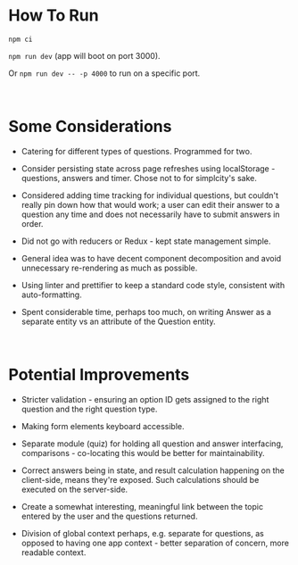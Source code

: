 # How To Run

`npm ci`

`npm run dev` (app will boot on port 3000).

Or `npm run dev -- -p 4000` to run on a specific port.

<br>

# Some Considerations

- Catering for different types of questions. Programmed for two.

- Consider persisting state across page refreshes using localStorage - questions, answers and timer. Chose not to for simplcity's sake.

- Considered adding time tracking for individual questions, but couldn't really pin down how that would work; a user can edit
their answer to a question any time and does not necessarily have to submit answers in order.

- Did not go with reducers or Redux - kept state management simple.

- General idea was to have decent component decomposition and avoid unnecessary re-rendering as much as possible.

- Using linter and prettifier to keep a standard code style, consistent with auto-formatting.

- Spent considerable time, perhaps too much, on writing Answer as a separate entity vs an attribute of the Question entity.


<br>

# Potential Improvements

- Stricter validation - ensuring an option ID gets assigned to the right question and the right question type.

- Making form elements keyboard accessible.

- Separate module (quiz) for holding all question and answer interfacing, comparisons - co-locating this would be better
for maintainability.

- Correct answers being in state, and result calculation happening on the client-side, means they're exposed. Such calculations should be executed on the server-side.

- Create a somewhat interesting, meaningful link between the topic entered by the user and the questions returned.

- Division of global context perhaps, e.g. separate for questions, as opposed to having one app context - better separation of concern, more readable context.
